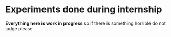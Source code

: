 # Experiments done during internship

**Everything here is work in progress** so if there is something horrible do not judge please

